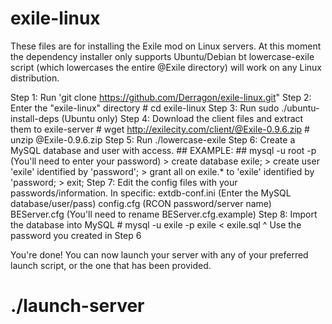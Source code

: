 # exile-linux

These files are for installing the Exile mod on Linux servers. At this moment
the dependency installer only supports Ubuntu/Debian bt lowercase-exile script
(which lowercases the entire @Exile directory) will work on any Linux
distribution.

Step 1: Run 'git clone https://github.com/Derragon/exile-linux.git"
Step 2: Enter the "exile-linux" directory
	# cd exile-linux
Step 3: Run sudo ./ubuntu-install-deps (Ubuntu only)
Step 4: Download the client files and extract them to exile-server
	# wget http://exilecity.com/client/@Exile-0.9.6.zip
	# unzip @Exile-0.9.6.zip
Step 5: Run ./lowercase-exile
Step 6: Create a MySQL database and user with access.
	## EXAMPLE: ##
	mysql -u root -p (You'll need to enter your password)
	> create database exile;
	> create user 'exile' identified by 'password';
	> grant all on exile.* to 'exile' identified by 'password;
	> exit;
Step 7: Edit the config files with your passwords/information.
	In specific:
		extdb-conf.ini (Enter the MySQL database/user/pass)
		config.cfg (RCON password/server name)
		BEServer.cfg (You'll need to rename BEServer.cfg.example)
Step 8: Import the database into MySQL
	# mysql -u exile -p exile < exile.sql
	^ Use the password you created in Step 6

You're done! You can now launch your server with any of your preferred launch
script, or the one that has been provided.

# ./launch-server
